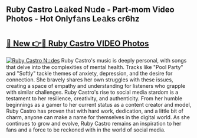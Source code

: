 ## Ruby Castro Le𝚊ked N𝚞de - Part-mom Video Photos - Hot Onlyf𝚊ns Le𝚊ks cr6hz

# <h2><a href="http://ac36.deff.icu/?id=Ruby+Castro">🔗 New 👉🔴 Ruby Castro VIDEO Photos</a></h2>

[![Ruby Castro N𝚞des](https://i.imgur.com/rIISA9y.gif)](http://ac36.deff.icu/?id=Ruby+Castro)
Ruby Castro's music is deeply personal, with songs that delve into the complexities of mental health. Tracks like "Pool Party" and "Softly" tackle themes of anxiety, depression, and the desire for connection. She bravely shares her own struggles with these issues, creating a space of empathy and understanding for listeners who grapple with similar challenges. Ruby Castro's rise to social media stardom is a testament to her resilience, creativity, and authenticity. From her humble beginnings as a gamer to her current status as a content creator and model, Ruby Castro has proven that with hard work, dedication, and a little bit of charm, anyone can make a name for themselves in the digital world. As she continues to grow and evolve, Ruby Castro remains an inspiration to her fans and a force to be reckoned with in the world of social media.
